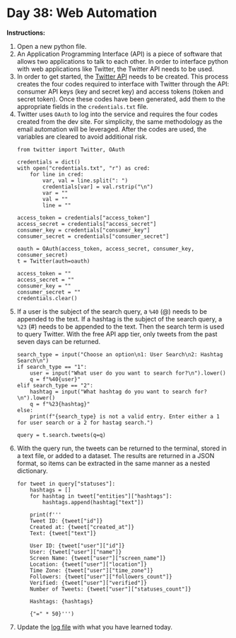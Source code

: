# Day 38: Web Automation
**Instructions:** 
1. Open a new python file.
2. An Application Programming Interface (API) is a piece of software that allows two applications to talk to each other. In order to interface python with web applications like Twitter, the Twitter API needs to be used.
3. In order to get started, the [Twitter API](https://developer.twitter.com/en/docs) needs to be created. This process creates the four codes required to interface with Twitter through the API: consumer API keys (key and secret key) and access tokens (token and secret token). Once these codes have been generated, add them to the appropriate fields in the `credentials.txt` file.
4. Twitter uses `OAuth` to log into the service and requires the four codes created from the dev site. For simplicity, the same methodology as the email automation will be leveraged. After the codes are used, the variables are cleared to avoid additional risk. 
    ```
    from twitter import Twitter, OAuth

    credentials = dict()
    with open("credentials.txt", "r") as cred:
        for line in cred:
            var, val = line.split(": ")
            credentials[var] = val.rstrip("\n")
            var = ""
            val = ""
            line = ""

    access_token = credentials["access_token"]
    access_secret = credentials["access_secret"]
    consumer_key = credentials["consumer_key"]
    consumer_secret = credentials["consumer_secret"]

    oauth = OAuth(access_token, access_secret, consumer_key, consumer_secret)
    t = Twitter(auth=oauth)

    access_token = ""
    access_secret = ""
    consumer_key = ""
    consumer_secret = ""
    credentials.clear()
    ```
5. If a user is the subject of the search query, a `%40` (@) needs to be appended to the text. If a hashtag is the subject of the search query, a `%23` (#) needs to be appended to the text. Then the search term is used to query Twitter. With the free API app tier, only tweets from the past seven days can be returned.
    ```
    search_type = input("Choose an option\n1: User Search\n2: Hashtag Search\n")
    if search_type == "1":
        user = input("What user do you want to search for?\n").lower()
        q = f"%40{user}"
    elif search_type == "2":
        hashtag = input("What hashtag do you want to search for?\n").lower()
        q = f"%23{hashtag}"
    else:
        print(f"{search_type} is not a valid entry. Enter either a 1 for user search or a 2 for hastag search.")
    
    query = t.search.tweets(q=q)
    ```
6. With the query run, the tweets can be returned to the terminal, stored in a text file, or added to a dataset. The results are returned in a JSON format, so items can be extracted in the same manner as a nested dictionary.
    ```
    for tweet in query["statuses"]:
        hashtags = []
        for hashtag in tweet["entities"]["hashtags"]:
            hashtags.append(hashtag["text"])

        print(f'''
        Tweet ID: {tweet["id"]}
        Created at: {tweet["created_at"]}
        Text: {tweet["text"]}
    
        User ID: {tweet["user"]["id"]}
        User: {tweet["user"]["name"]}
        Screen Name: {tweet["user"]["screen_name"]}
        Location: {tweet["user"]["location"]}
        Time Zone: {tweet["user"]["time_zone"]}
        Followers: {tweet["user"]["followers_count"]}
        Verified: {tweet["user"]["verified"]}
        Number of Tweets: {tweet["user"]["statuses_count"]}
    
        Hashtags: {hashtags}
    
        {"=" * 50}''')
    ```
7. Update the [log file](../../log.md) with what you have learned today.
